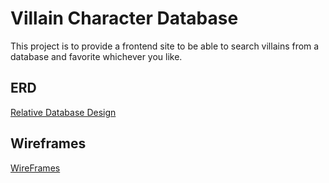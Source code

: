 # Villain Character Database
This project is to provide a frontend site to be able to search villains from a database and favorite whichever you like.

## ERD

[Relative Database Design](./ERD2.png)

## Wireframes

[WireFrames](https://drive.google.com/file/d/1EOKDtv5QbE6I9c8Rfwb_MboP02_fzQCu/view?usp=sharing)
